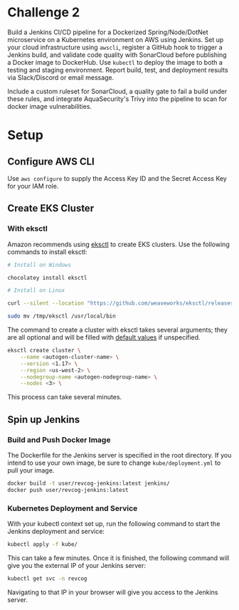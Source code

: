 # Challenge 2
Build a Jenkins CI/CD pipeline for a Dockerized Spring/Node/DotNet microservice on a Kubernetes environment on AWS using Jenkins. Set up your cloud infrastructure using `awscli`, register a GitHub hook to trigger a Jenkins build, and validate code quality with SonarCloud before publishing a Docker image to DockerHub. Use `kubectl` to deploy the image to both a testing and staging environment. Report build, test, and deployment results via Slack/Discord or email message.

Include a custom ruleset for SonarCloud, a quality gate to fail a build under these rules, and integrate AquaSecurity's Trivy into the pipeline to scan for docker image vulnerabilities.

# Setup
## Configure AWS CLI
Use `aws configure` to supply the Access Key ID and the Secret Access Key for your IAM role.

## Create EKS Cluster
### With eksctl
Amazon recommends using [eksctl](https://eksctl.io/) to create EKS clusters. Use the following commands to install eksctl:
```sh
# Install on Windows

chocolatey install eksctl

# Install on Linux

curl --silent --location "https://github.com/weaveworks/eksctl/releases/latest/download/eksctl_$(uname -s)_amd64.tar.gz" | tar xz -C /tmp

sudo mv /tmp/eksctl /usr/local/bin
```

The command to create a cluster with eksctl takes several arguments; they are all optional and will be filled with [default values](https://github.com/weaveworks/eksctl#basic-usage) if unspecified.
```sh
eksctl create cluster \
    --name <autogen-cluster-name> \
    --version <1.17> \
    --region <us-west-2> \
    --nodegroup-name <autogen-nodegroup-name> \
    --nodes <3> \
```
This process can take several minutes.

## Spin up Jenkins
### Build and Push Docker Image
The Dockerfile for the Jenkins server is specified in the root directory. If you intend to use your own image, be sure to change `kube/deployment.yml` to pull your image.
```sh
docker build -t user/revcog-jenkins:latest jenkins/
docker push user/revcog-jenkins:latest
```

### Kubernetes Deployment and Service
With your kubectl context set up, run the following command to start the Jenkins deployment and service:
```sh
kubectl apply -f kube/
```
This can take a few minutes. Once it is finished, the following command will give you the external IP of your Jenkins server:
```sh
kubectl get svc -n revcog
```
Navigating to that IP in your browser will give you access to the Jenkins server.